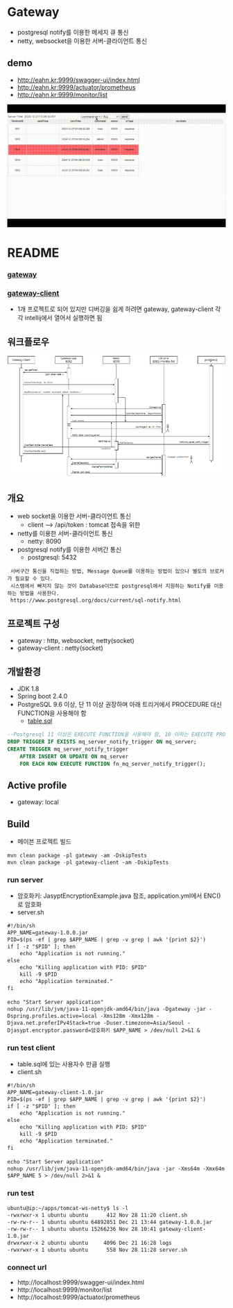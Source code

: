 # Gateway
* postgresql notify를 이용한 메세지 큐 통신
* netty, websocket을 이용한 서버-클라이언트 통신


## demo
* http://eahn.kr:9999/swagger-ui/index.html
* http://eahn.kr:9999/actuator/prometheus
* http://eahn.kr:9999/monitor/list

![tomcat-ws-netty.gif](doc/tomcat-ws-netty.gif)

# README
### [gateway](gateway/README.md)
### [gateway-client](gateway-client/README.md)
* 1개 프로젝트로 되어 있지만 디버깅을 쉽게 하려면 gateway, gateway-client 각각 intellij에서 열어서 실행하면 됨

## 워크플로우
![workflow.png](doc/workflow.png)


## 개요
* web socket을 이용한 서버-클라이언트 통신
  * client --> /api/token : tomcat 접속을 위한 
* netty를 이용한 서버-클라이언트 통신
  * netty: 8090
* postgresql notify를 이용한 서버간 통신
  * postgresql: 5432
```text
 서버구간 통신을 직접하는 방법, Message Queue를 이용하는 방법이 있으나 별도의 브로커가 필요할 수 있다.
 시스템에서 빠지지 않는 것이 Database이므로 postgresql에서 지원하는 Notify를 이용하는 방법을 사용한다.
 https://www.postgresql.org/docs/current/sql-notify.html
```

## 프로젝트 구성
* gateway : http, websocket, netty(socket)
* gateway-client : netty(socket)


## 개발환경
* JDK 1.8
* Spring boot 2.4.0
* PostgreSQL 9.6 이상, 단 11 이상 권장하며 아래 트리거에서 PROCEDURE 대신 FUNCTION을 사용해야 함
  * [table.sql](gateway/src/main/resources/sql/table.sql)
```sql
--Postgresql 11 이상은 EXECUTE FUNCTION을 사용해야 함, 10 이하는 EXECUTE PROCEDURE
DROP TRIGGER IF EXISTS mq_server_notify_trigger ON mq_server;
CREATE TRIGGER mq_server_notify_trigger
    AFTER INSERT OR UPDATE ON mq_server
    FOR EACH ROW EXECUTE FUNCTION fn_mq_server_notify_trigger();
```


## Active profile
* gateway: local


## Build
* 메이븐 프로젝트 빌드
```
mvn clean package -pl gateway -am -DskipTests
mvn clean package -pl gateway-client -am -DskipTests
```

### run server
* 암호화키: JasyptEncryptionExample.java 참조, application.yml에서 ENC()로 암호화
* server.sh
```shell
#!/bin/sh
APP_NAME=gateway-1.0.0.jar
PID=$(ps -ef | grep $APP_NAME | grep -v grep | awk '{print $2}')
if [ -z "$PID" ]; then
    echo "Application is not running."
else
    echo "Killing application with PID: $PID"
    kill -9 $PID
    echo "Application terminated."
fi

echo "Start Server application"
nohup /usr/lib/jvm/java-11-openjdk-amd64/bin/java -Dgateway -jar -Dspring.profiles.active=local -Xms128m -Xmx128m -Djava.net.preferIPv4Stack=true -Duser.timezone=Asia/Seoul -Djasypt.encryptor.password=암호화키 $APP_NAME > /dev/null 2>&1 &
```

### run test client
* table.sql에 있는 사용자수 만큼 실행
* client.sh
```shell
#!/bin/sh
APP_NAME=gateway-client-1.0.jar
PID=$(ps -ef | grep $APP_NAME | grep -v grep | awk '{print $2}')
if [ -z "$PID" ]; then
    echo "Application is not running."
else
    echo "Killing application with PID: $PID"
    kill -9 $PID
    echo "Application terminated."
fi

echo "Start Server application"
nohup /usr/lib/jvm/java-11-openjdk-amd64/bin/java -jar -Xms64m -Xmx64m $APP_NAME 5 > /dev/null 2>&1 &
```

### run test
```shell
ubuntu@ip:~/apps/tomcat-ws-netty$ ls -l
-rwxrwxr-x 1 ubuntu ubuntu      412 Nov 28 11:20 client.sh
-rw-rw-r-- 1 ubuntu ubuntu 64892851 Dec 21 13:44 gateway-1.0.0.jar
-rw-rw-r-- 1 ubuntu ubuntu 15266236 Nov 28 10:41 gateway-client-1.0.jar
drwxrwxr-x 2 ubuntu ubuntu     4096 Dec 21 16:28 logs
-rwxrwxr-x 1 ubuntu ubuntu      558 Nov 28 11:28 server.sh
```

### connect url
* http://localhost:9999/swagger-ui/index.html
* http://localhost:9999/monitor/list
* http://localhost:9999/actuator/prometheus


